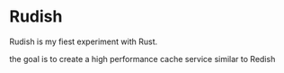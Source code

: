 # Rudish
 
Rudish is my fiest experiment with Rust.

the goal is to create a high performance cache service similar to Redish
